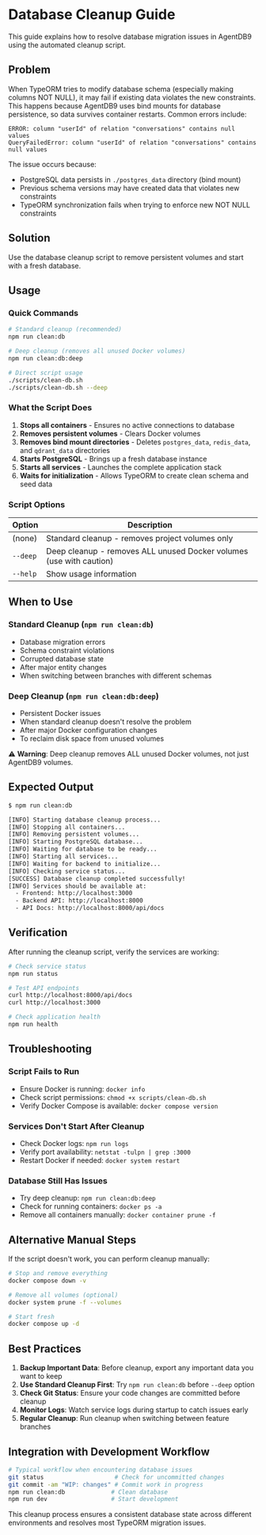 # Database Cleanup Guide

This guide explains how to resolve database migration issues in AgentDB9 using the automated cleanup script.

## Problem

When TypeORM tries to modify database schema (especially making columns NOT NULL), it may fail if existing data violates the new constraints. This happens because AgentDB9 uses bind mounts for database persistence, so data survives container restarts. Common errors include:

```
ERROR: column "userId" of relation "conversations" contains null values
QueryFailedError: column "userId" of relation "conversations" contains null values
```

The issue occurs because:
- PostgreSQL data persists in `./postgres_data` directory (bind mount)
- Previous schema versions may have created data that violates new constraints
- TypeORM synchronization fails when trying to enforce new NOT NULL constraints

## Solution

Use the database cleanup script to remove persistent volumes and start with a fresh database.

## Usage

### Quick Commands

```bash
# Standard cleanup (recommended)
npm run clean:db

# Deep cleanup (removes all unused Docker volumes)
npm run clean:db:deep

# Direct script usage
./scripts/clean-db.sh
./scripts/clean-db.sh --deep
```

### What the Script Does

1. **Stops all containers** - Ensures no active connections to database
2. **Removes persistent volumes** - Clears Docker volumes
3. **Removes bind mount directories** - Deletes `postgres_data`, `redis_data`, and `qdrant_data` directories
4. **Starts PostgreSQL** - Brings up a fresh database instance
5. **Starts all services** - Launches the complete application stack
6. **Waits for initialization** - Allows TypeORM to create clean schema and seed data

### Script Options

| Option | Description |
|--------|-------------|
| (none) | Standard cleanup - removes project volumes only |
| `--deep` | Deep cleanup - removes ALL unused Docker volumes (use with caution) |
| `--help` | Show usage information |

## When to Use

### Standard Cleanup (`npm run clean:db`)
- Database migration errors
- Schema constraint violations
- Corrupted database state
- After major entity changes
- When switching between branches with different schemas

### Deep Cleanup (`npm run clean:db:deep`)
- Persistent Docker issues
- When standard cleanup doesn't resolve the problem
- After major Docker configuration changes
- To reclaim disk space from unused volumes

⚠️ **Warning**: Deep cleanup removes ALL unused Docker volumes, not just AgentDB9 volumes.

## Expected Output

```bash
$ npm run clean:db

[INFO] Starting database cleanup process...
[INFO] Stopping all containers...
[INFO] Removing persistent volumes...
[INFO] Starting PostgreSQL database...
[INFO] Waiting for database to be ready...
[INFO] Starting all services...
[INFO] Waiting for backend to initialize...
[INFO] Checking service status...
[SUCCESS] Database cleanup completed successfully!
[INFO] Services should be available at:
  - Frontend: http://localhost:3000
  - Backend API: http://localhost:8000
  - API Docs: http://localhost:8000/api/docs
```

## Verification

After running the cleanup script, verify the services are working:

```bash
# Check service status
npm run status

# Test API endpoints
curl http://localhost:8000/api/docs
curl http://localhost:3000

# Check application health
npm run health
```

## Troubleshooting

### Script Fails to Run
- Ensure Docker is running: `docker info`
- Check script permissions: `chmod +x scripts/clean-db.sh`
- Verify Docker Compose is available: `docker compose version`

### Services Don't Start After Cleanup
- Check Docker logs: `npm run logs`
- Verify port availability: `netstat -tulpn | grep :3000`
- Restart Docker if needed: `docker system restart`

### Database Still Has Issues
- Try deep cleanup: `npm run clean:db:deep`
- Check for running containers: `docker ps -a`
- Remove all containers manually: `docker container prune -f`

## Alternative Manual Steps

If the script doesn't work, you can perform cleanup manually:

```bash
# Stop and remove everything
docker compose down -v

# Remove all volumes (optional)
docker system prune -f --volumes

# Start fresh
docker compose up -d
```

## Best Practices

1. **Backup Important Data**: Before cleanup, export any important data you want to keep
2. **Use Standard Cleanup First**: Try `npm run clean:db` before `--deep` option
3. **Check Git Status**: Ensure your code changes are committed before cleanup
4. **Monitor Logs**: Watch service logs during startup to catch issues early
5. **Regular Cleanup**: Run cleanup when switching between feature branches

## Integration with Development Workflow

```bash
# Typical workflow when encountering database issues
git status                    # Check for uncommitted changes
git commit -am "WIP: changes" # Commit work in progress
npm run clean:db             # Clean database
npm run dev                  # Start development
```

This cleanup process ensures a consistent database state across different environments and resolves most TypeORM migration issues.